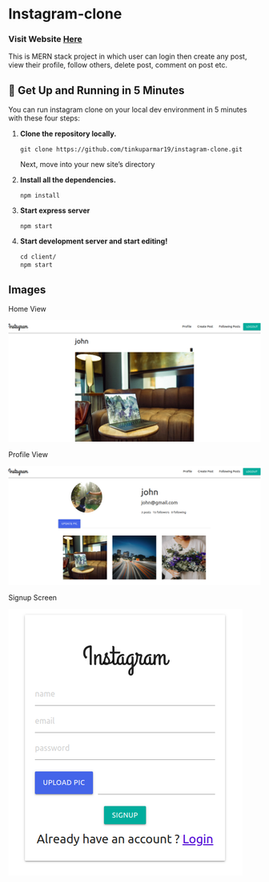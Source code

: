# Instagram-clone

### Visit Website [Here](https://instagram-clone19.herokuapp.com)

This is MERN stack project in which user can login then create any post, view their profile, follow others, delete post, comment on post etc.


## 🚀 Get Up and Running in 5 Minutes

You can run instagram clone on your local dev environment in 5 minutes with these four steps:

1. **Clone the repository locally.**

   ```shell
   git clone https://github.com/tinkuparmar19/instagram-clone.git
   ```
   Next, move into your new site’s directory

2. **Install all the dependencies.**

   ```shell
   npm install
   ```
3. **Start express server**
   ```shell
   npm start
   ```
   
4. **Start development server and start editing!**
   ```shell
   cd client/
   npm start
   ```

## Images

Home View

![home screen](./images/insta1.png)

Profile View

![profile screen](./images/insta2.png)

Signup Screen

![signup screen](./images/insta3.png)
